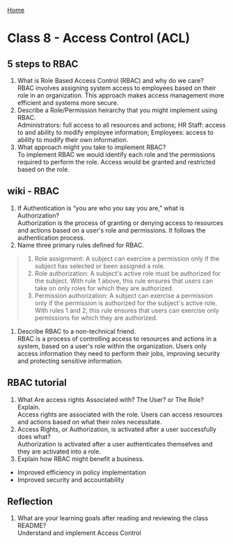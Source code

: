 [Home](/README.md)

# Class 8 - Access Control (ACL)

## 5 steps to RBAC

1. What is Role Based Access Control (RBAC) and why do we care?  
RBAC involves assigning system access to employees based on their role in an organization. This approach makes access management more efficient and systems more secure.
1. Describe a Role/Permission heirarchy that you might implement using RBAC.  
Administrators: full access to all resources and actions; HR Staff: access to and ability to modify employee information; Employees: access to ability to modify their own information.
1. What approach might you take to implement RBAC?  
To implement RBAC we would identify each role and the permissions required to perform the role. Access would be granted and restricted based on the role.

## wiki - RBAC

1. If Authentication is “you are who you say you are,” what is Authorization?  
Authorization is the process of granting or denying access to resources and actions based on a user's role and permissions. It follows the authentication process.
1. Name three primary rules defined for RBAC.  

>1. Role assignment: A subject can exercise a permission only if the subject has selected or been assigned a role.
>2. Role authorization: A subject's active role must be authorized for the subject. With rule 1 above, this rule ensures that users can take on only roles for which they are authorized.
>3. Permission authorization: A subject can exercise a permission only if the permission is authorized for the subject's active role. With rules 1 and 2, this rule ensures that users can exercise only permissions for which they are authorized.

1. Describe RBAC to a non-technical friend.  
RBAC is a process of controlling access to resources and actions in a system, based on a user's role within the organization. Users only access information they need to perform their jobs, improving security and protecting sensitive information.

## RBAC tutorial

1. What Are access rights Associated with? The User? or The Role? Explain.  
Access rights are associated with the role. Users can access resources and actions based on what their roles necessitate.
1. Access Rights, or Authorization, is activated after a user successfully does what?  
Authorization is activated after a user authenticates themselves and they are activated into a role.
1. Explain how RBAC might benefit a business.  

- Improved efficiency in policy implementation
- Improved security and accountability

## Reflection

1. What are your learning goals after reading and reviewing the class README?  
Understand and implement Access Control
